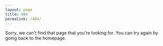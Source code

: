 ```yaml
---
layout: page
title: 404
permalink: /404/
---
```


Sorry, we can't find that page that you're looking for. You can try again by going back to the homepage.